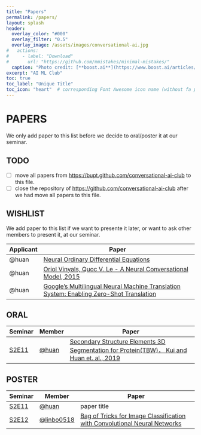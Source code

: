 ```yaml
---
title: "Papers"
permalink: /papers/
layout: splash
header:
  overlay_color: "#000"
  overlay_filter: "0.5"
  overlay_image: /assets/images/conversational-ai.jpg
#   actions:
#     - label: "Download"
#       url: "https://github.com/mmistakes/minimal-mistakes/"
  caption: "Photo credit: [**boost.ai**](https://www.boost.ai/articles/2018/10/17/six-ways-conversational-ai-will-enhance-your-company)"
excerpt: "AI ML Club"
toc: true
toc_label: "Unique Title"
toc_icon: "heart"  # corresponding Font Awesome icon name (without fa prefix)
---
```


# PAPERS

We only add paper to this list before we decide to oral/poster it at our seminar.

## TODO

- [ ] move all papers from <https://bupt.github.com/conversational-ai-club> to this file.
- [ ] close the repository of https://github.com/conversational-ai-club after we had move all papers to this file.

## WISHLIST

We add paper to this list if we want to presente it later, or want to ask other members to present it, at our seminar.

| Applicant | Paper |
| --------- | ----- |
| @huan | [Neural Ordinary Differential Equations](https://arxiv.org/abs/1806.07366) |
| @huan | [Oriol Vinyals, Quoc V. Le - A Neural Conversational Model, 2015](https://arxiv.org/pdf/1506.05869.pdf) |
| @huan | [Google’s Multilingual Neural Machine Translation System: Enabling Zero-Shot Translation](https://arxiv.org/pdf/1611.04558.pdf) |


## ORAL

| Seminar | Member | Paper |
| ------- | ------ | ----- |
| [S2E11](https://ai-ml.club/events/seminar-meeting-minutes-2-11/) | [@huan](https://github.com/huan) | [Secondary Structure Elements 3D Segmentation for Protein(TBW)， Kui and Huan et. al., 2019](https://github.com/huan/sse-3d-seg) |

## POSTER

| Seminar | Member | Paper |
| ------- | ------ | ----- |
| [S2E11](https://ai-ml.club/events/seminar-meeting-minutes-2-11/) | [@huan](https://github.com/huan) | paper title |
| [S2E12](https://ai-ml.club/events/seminar-meeting-minutes-2-11/) | [@linbo0518](https://github.com/linbo0518) | [Bag of Tricks for Image Classification with Convolutional Neural Networks](https://arxiv.org/abs/1812.01187) |